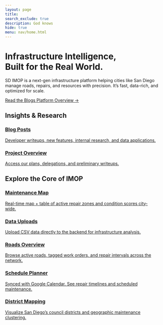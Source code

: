 ```yaml
---
layout: page
title:
search_exclude: true
description: God knows
hide: true
menu: nav/home.html
---
```


<div class="relative py-24 px-6 overflow-hidden max-w-6xl mx-auto">
  <!-- Glowing blob background -->
    <div id="mouseBlob"
       class="absolute w-[600px] h-[600px] bg-gradient-to-br from-accent via-purple-800 to-transparent 
              opacity-20 blur-3xl rounded-full animate-pulse-slow pointer-events-none z-0 transition-transform duration-200">
    </div>

  <!-- Hero content -->
<div class="relative z-10 max-w-5xl mx-auto text-center space-y-8">
    <h1 class="text-5xl md:text-6xl font-extrabold text-transparent bg-clip-text bg-gradient-to-r from-white via-accent to-purple-400 animate-gradient-x">
      Infrastructure Intelligence, <br> Built for the Real World.
    </h1>
    <p class="text-lg text-gray-400 max-w-2xl mx-auto animate-slide-in">
      SD IMOP is a next-gen infrastructure platform helping cities like San Diego manage roads, repairs, and resources with precision. It’s fast, data-rich, and optimized for scale.
    </p>
    <div class="flex flex-col sm:flex-row justify-center gap-4 mt-4 animate-fade-in">
      <a href="{{site.baseurl}}/blogs" class="px-6 py-3 bg-accent text-white font-medium rounded-full shadow-lg hover:bg-white hover:text-accent border border-accent transition duration-300 transform hover:scale-105">
        Read the Blogs
      </a>
      <a href="#modules" class="px-6 py-3 border-2 border-accent text-accent font-medium rounded-full hover:bg-accent hover:text-white transition">
        Platform Overview →
      </a>
    </div>
  </div>
</div>

<!-- Features section -->
<!-- Insights Section -->
<section id="insights" class="py-16 px-6 max-w-6xl mx-auto">
  <h2 class="text-3xl font-bold text-white mb-8">Insights & Research</h2>
  <div class="grid grid-cols-1 sm:grid-cols-2 lg:grid-cols-3 gap-6">
    <a href="{{site.baseurl}}/blogs" class="bg-neutralCard border border-white/10 hover:border-accent p-5 rounded-xl transition group">
      <div class="text-2xl text-accent mb-2"><i class="fas fa-lightbulb"></i></div>
      <h3 class="text-lg font-semibold text-white group-hover:text-accent">Blog Posts</h3>
      <p class="text-gray-400 text-sm">Developer writeups, new features, internal research, and data applications.</p>
    </a>
    <a href="https://github.com/adik1025/imop_frontend/issues/8" class="bg-neutralCard border border-white/10 hover:border-accent p-5 rounded-xl transition group">
      <div class="text-2xl text-accent mb-2"><i class="fas fa-archive"></i></div>
      <h3 class="text-lg font-semibold text-white group-hover:text-accent">Project Overview</h3>
      <p class="text-gray-400 text-sm">Access our plans, delegations, and preliminary writeups.</p>
    </a>
  </div>
</section>

<!-- Core Modules Section -->
<section class="pt-12 pb-20 px-6 max-w-6xl mx-auto" id="modules">
  <h2 class="text-4xl font-extrabold text-transparent bg-clip-text bg-gradient-to-r from-accent via-purple-500 to-white mb-12 animate-gradient-x">
    Explore the Core of IMOP
  </h2>
  <div class="grid grid-cols-1 sm:grid-cols-2 lg:grid-cols-3 gap-8">
    <a href="{{ site.baseurl }}/map" class="group bg-neutralCard border border-white/10 hover:border-accent p-6 rounded-xl transition-all shadow-md">
      <div class="text-3xl text-accent mb-3"><i class="fas fa-map-marked-alt"></i></div>
      <h3 class="text-xl font-semibold group-hover:text-accent">Maintenance Map</h3>
      <p class="text-gray-400 mt-2 text-sm">Real-time map + table of active repair zones and condition scores city-wide.</p>
    </a>
    <a href="{{ site.baseurl }}/pavements" class="group bg-neutralCard border border-white/10 hover:border-accent p-6 rounded-xl transition-all shadow-md">
      <div class="text-3xl text-accent mb-3"><i class="fas fa-file-upload"></i></div>
      <h3 class="text-xl font-semibold group-hover:text-accent">Data Uploads</h3>
      <p class="text-gray-400 mt-2 text-sm">Upload CSV data directly to the backend for infrastructure analysis.</p>
    </a>
    <a href="{{ site.baseurl }}/roads" class="group bg-neutralCard border border-white/10 hover:border-accent p-6 rounded-xl transition-all shadow-md">
      <div class="text-3xl text-accent mb-3"><i class="fas fa-road"></i></div>
      <h3 class="text-xl font-semibold group-hover:text-accent">Roads Overview</h3>
      <p class="text-gray-400 mt-2 text-sm">Browse active roads, tagged work orders, and repair intervals across the network.</p>
    </a>
    <a href="{{ site.baseurl }}/schedule" class="group bg-neutralCard border border-white/10 hover:border-accent p-6 rounded-xl transition-all shadow-md">
      <div class="text-3xl text-accent mb-3"><i class="fas fa-calendar-alt"></i></div>
      <h3 class="text-xl font-semibold group-hover:text-accent">Schedule Planner</h3>
      <p class="text-gray-400 mt-2 text-sm">Synced with Google Calendar. See repair timelines and scheduled maintenance.</p>
    </a>
    <a href="{{ site.baseurl }}/districts" class="group bg-neutralCard border border-white/10 hover:border-accent p-6 rounded-xl transition-all shadow-md">
      <div class="text-3xl text-accent mb-3"><i class="fas fa-city"></i></div>
      <h3 class="text-xl font-semibold group-hover:text-accent">District Mapping</h3>
      <p class="text-gray-400 mt-2 text-sm">Visualize San Diego’s council districts and geographic maintenance clustering.</p>
    </a>
  </div>
</section>

<script>
  document.addEventListener("DOMContentLoaded", () => {
    const blob = document.getElementById('mouseBlob');
    const hero = document.querySelector('.relative.py-24');

    hero.addEventListener('mousemove', (e) => {
      const rect = hero.getBoundingClientRect();
      const x = e.clientX - rect.left - 300;
      const y = e.clientY - rect.top - 300;

      blob.style.transform = `translate(${x}px, ${y}px)`;
    });

    hero.addEventListener('mouseleave', () => {
      blob.style.transform = `translate(0px, 0px)`;
    });
  });
</script>